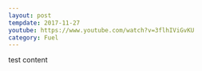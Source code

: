 ```yaml
---
layout: post
tempdate: 2017-11-27
youtube: https://www.youtube.com/watch?v=3flhIViGvKU
category: Fuel
---
```

test content